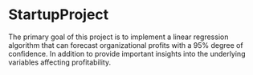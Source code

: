 # StartupProject
The primary goal of this project is to implement a linear regression algorithm that can forecast organizational profits with a 95% degree of confidence. In addition to provide important insights into the underlying variables affecting profitability.
